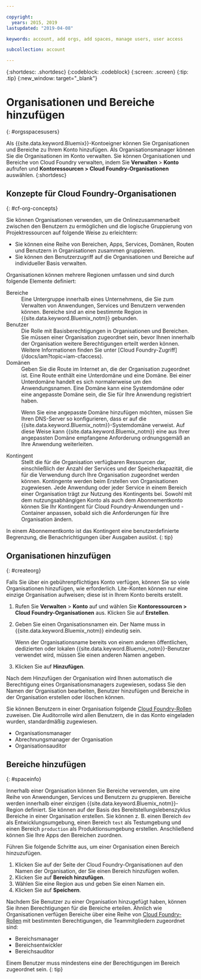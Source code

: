 ```yaml
---

copyright:
  years: 2015, 2019
lastupdated: "2019-04-08"

keywords: account, add orgs, add spaces, manage users, user access

subcollection: account

---
```


{:shortdesc: .shortdesc}
{:codeblock: .codeblock}
{:screen: .screen}
{:tip: .tip}
{:new_window: target="_blank"}

# Organisationen und Bereiche hinzufügen
{: #orgsspacesusers}

Als {{site.data.keyword.Bluemix}}-Kontoeigner können Sie Organisationen und Bereiche zu Ihrem Konto hinzufügen. Als Organisationsmanager können Sie die Organisationen im Konto verwalten. Sie können Organisationen und Bereiche von Cloud Foundry verwalten, indem Sie **Verwalten** > **Konto** aufrufen und **Kontoressourcen > Cloud Foundry-Organisationen** auswählen.
{:shortdesc}

## Konzepte für Cloud Foundry-Organisationen
{: #cf-org-concepts}

Sie können Organisationen verwenden, um die Onlinezusammenarbeit zwischen den Benutzern zu ermöglichen und die logische Gruppierung von Projektressourcen auf folgende Weise zu erleichtern:

   * Sie können eine Reihe von Bereichen, Apps, Services, Domänen, Routen und Benutzern in Organisationen zusammen gruppieren.
   * Sie können den Benutzerzugriff auf die Organisationen und Bereiche auf individueller Basis verwalten.

Organisationen können mehrere Regionen umfassen und sind durch folgende Elemente definiert:

<dl>
<dt>Bereiche</dt>
<dd>Eine Untergruppe innerhalb eines Unternehmens, die Sie zum Verwalten von Anwendungen, Services und Benutzern verwenden können. Bereiche sind an eine bestimmte Region in {{site.data.keyword.Bluemix_notm}} gebunden. </dd>
<dt>Benutzer</dt>
<dd>Die Rolle mit Basisberechtigungen in Organisationen und Bereichen. Sie müssen einer Organisation zugeordnet sein, bevor Ihnen innerhalb der Organisation weitere Berechtigungen erteilt werden können. Weitere Informationen finden Sie unter [Cloud Foundry-Zugriff](/docs/iam?topic=iam-cfaccess).</dd>
<dt>Domänen</dt>
<dd>Geben Sie die Route im Internet an, die der Organisation zugeordnet ist. Eine Route enthält eine Unterdomäne und eine Domäne. Bei einer Unterdomäne handelt es sich normalerweise um den Anwendungsnamen. Eine Domäne kann eine Systemdomäne oder eine angepasste Domäne sein, die Sie für Ihre Anwendung registriert haben.<br/>
<p>Wenn Sie eine angepasste Domäne hinzufügen möchten, müssen Sie Ihren DNS-Server so konfigurieren, dass er auf die {{site.data.keyword.Bluemix_notm}}-Systemdomäne verweist. Auf diese Weise kann {{site.data.keyword.Bluemix_notm}} eine aus Ihrer angepassten Domäne empfangene Anforderung ordnungsgemäß an Ihre Anwendung weiterleiten.</p></dd>
<dt>Kontingent</dt>
<dd>Stellt die für die Organisation verfügbaren Ressourcen dar, einschließlich der Anzahl der Services und der Speicherkapazität, die für die Verwendung durch Ihre Organisation zugeordnet werden können. Kontingente werden beim Erstellen von Organisationen zugewiesen. Jede Anwendung oder jeder Service in einem Bereich einer Organisation trägt zur Nutzung des Kontingents bei. Sowohl mit dem nutzungsabhängigen Konto als auch dem Abonnementkonto können Sie Ihr Kontingent für Cloud Foundry-Anwendungen und -Container anpassen, sobald sich die Anforderungen für Ihre Organisation ändern.</dd>
</dl>

In einem Abonnementkonto ist das Kontingent eine benutzerdefinierte Begrenzung, die Benachrichtigungen über Ausgaben auslöst.
{: tip}

## Organisationen hinzufügen
{: #createorg}

Falls Sie über ein gebührenpflichtiges Konto verfügen, können Sie so viele Organisationen hinzufügen, wie erforderlich. Lite-Konten können nur eine einzige Organisation aufweisen; diese ist in Ihrem Konto bereits erstellt.

1. Rufen Sie **Verwalten** > **Konto** auf und wählen Sie **Kontoressourcen > Cloud Foundry-Organisationen** aus. Klicken Sie auf **Erstellen**.
2. Geben Sie einen Organisationsnamen ein. Der Name muss in {{site.data.keyword.Bluemix_notm}} eindeutig sein.

   Wenn der Organisationsname bereits von einem anderen öffentlichen, dedizierten oder lokalen {{site.data.keyword.Bluemix_notm}}-Benutzer verwendet wird, müssen Sie einen anderen Namen angeben.
3. Klicken Sie auf **Hinzufügen**.

Nach dem Hinzufügen der Organisation wird Ihnen automatisch die Berechtigung eines Organisationsmanagers zugewiesen, sodass Sie den Namen der Organisation bearbeiten, Benutzer hinzufügen und Bereiche in der Organisation erstellen oder löschen können.

Sie können Benutzern in einer Organisation folgende [Cloud Foundry-Rollen](/docs/iam?topic=iam-cfaccess#cfroles) zuweisen. Die Auditorrolle wird allen Benutzern, die in das Konto eingeladen wurden, standardmäßig zugewiesen.

   * Organisationsmanager
   * Abrechnungsmanager der Organisation
   * Organisationsauditor

## Bereiche hinzufügen
{: #spaceinfo}

Innerhalb einer Organisation können Sie Bereiche verwenden, um eine Reihe von Anwendungen, Services und Benutzern zu gruppieren. Bereiche werden innerhalb einer einzigen {{site.data.keyword.Bluemix_notm}}-Region definiert. Sie können auf der Basis des Bereitstellungslebenszyklus Bereiche in einer Organisation erstellen. Sie können z. B. einen Bereich `dev` als Entwicklungsumgebung, einen Bereich `test` als Testumgebung und einen Bereich `production` als Produktionsumgebung erstellen. Anschließend können Sie Ihre Apps den Bereichen zuordnen.

Führen Sie folgende Schritte aus, um einer Organisation einen Bereich hinzuzufügen. 

1. Klicken Sie auf der Seite der Cloud Foundry-Organisationen auf den Namen der Organisation, der Sie einen Bereich hinzufügen wollen.
2. Klicken Sie auf **Bereich hinzufügen**.
3. Wählen Sie eine Region aus und geben Sie einen Namen ein.
4. Klicken Sie auf **Speichern**.

Nachdem Sie Benutzer zu einer Organisation hinzugefügt haben, können Sie ihnen Berechtigungen für die Bereiche erteilen. Ähnlich wie Organisationen verfügen Bereiche über eine Reihe von [Cloud Foundry-Rollen](/docs/iam?topic=iam-cfaccess#cfroles) mit bestimmten Berechtigungen, die Teammitgliedern zugeordnet sind:

  * Bereichsmanager
  * Bereichsentwickler
  * Bereichsauditor

Einem Benutzer muss mindestens eine der Berechtigungen im Bereich zugeordnet sein.
{: tip}
